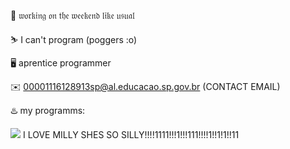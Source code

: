 🌙 𝔴𝔬𝔯𝔨𝔦𝔫𝔤 𝔬𝔫 𝔱𝔥𝔢 𝔴𝔢𝔢𝔨𝔢𝔫𝔡 𝔩𝔦𝔨𝔢 𝔲𝔰𝔲𝔞𝔩

⛷️ I can't program (poggers :o)

🖥️ aprentice programmer

✉️ 00001116128913sp@al.educacao.sp.gov.br (CONTACT EMAIL)

♨️ my programms:




![](https://media1.tenor.com/m/gGLMhzfaTZYAAAAC/hehe-silly-milly-cat.gif)
 I LOVE MILLY SHES SO SILLY!!!!1111!!!1!!!111!!!!1!!1!1!!11
